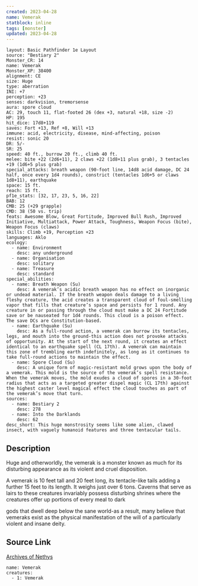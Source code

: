 ```yaml
---
created: 2023-04-28
name: Vemerak
statblock: inline
tags: [monster]
updated: 2023-04-28
---
```

```statblock
layout: Basic Pathfinder 1e Layout
source: "Bestiary 2"
Monster_CR: 14
name: Vemerak
Monster_XP: 38400
alignment: CE
size: Huge
type: aberration
INI: +7
perception: +23
senses: darkvision, tremorsense
aura: spore cloud
AC: 29, touch 11, flat-footed 26 (dex +3, natural +18, size -2)
HP: 195
hit_dice: 17d8+119
saves: Fort +13, Ref +8, Will +13
immune: acid, electricity, disease, mind-affecting, poison
resist: sonic 20
DR: 5/-
SR: 25
speed: 40 ft., burrow 20 ft., climb 40 ft.
melee: bite +22 (2d6+11), 2 claws +22 (1d8+11 plus grab), 3 tentacles +19 (1d6+5 plus grab)
special_attacks: breath weapon (90-foot line, 14d8 acid damage, DC 24 half, once every 1d4 rounds), constrict (tentacles 1d6+5 or claws 1d8+11), earthquake
space: 15 ft.
reach: 15 ft.
pf1e_stats: [32, 17, 23, 5, 16, 22]
BAB: 12
CMB: 25 (+29 grapple)
CMD: 38 (50 vs. trip)
feats: Awesome Blow, Great Fortitude, Improved Bull Rush, Improved Initiative, Multiattack, Power Attack, Toughness, Weapon Focus (bite), Weapon Focus (claws)
skills: Climb +19, Perception +23
languages: Aklo
ecology:
  - name: Environment
    desc: any underground
  - name: Organisation
    desc: solitary
  - name: Treasure
    desc: standard
special_abilities:
  - name: Breath Weapon (Su)
    desc: A vemerak’s acidic breath weapon has no effect on inorganic or undead material. If the breath weapon deals damage to a living fleshy creature, the acid creates a transparent cloud of foul-smelling vapor that fills that creature’s space and persists for 1 round. Any creature in or passing through the cloud must make a DC 24 Fortitude save or be nauseated for 1d4 rounds. This cloud is a poison effect. The save DCs are Constitution-based.
  - name: Earthquake (Su)
    desc: As a full-round action, a vemerak can burrow its tentacles, legs, and mouth into the ground-this action does not provoke attacks of opportunity. At the start of the next round, it creates an effect identical to an earthquake spell (CL 17th). A vemerak can maintain this zone of trembling earth indefinitely, as long as it continues to take full-round actions to maintain the effect.
  - name: Spore Cloud (Su)
    desc: A unique form of magic-resistant mold grows upon the body of a vemerak. This mold is the source of the vemerak’s spell resistance. When the vemerak moves, the mold exudes a cloud of spores in a 30-foot radius that acts as a targeted greater dispel magic (CL 17th) against the highest caster level magical effect the cloud touches as part of the vemerak’s move that turn.
sources:
  - name: Bestiary 2
    desc: 278
  - name: Into the Darklands
    desc: 62
desc_short: This huge monstrosity seems like some alien, clawed insect, with vaguely humanoid features and three tentacular tails.
```
## Description
Huge and otherworldly, the vemerak is a monster known as much for its disturbing appearance as its violent and cruel disposition.

A vemerak is 10 feet tall and 20 feet long, its tentacle-like tails adding a further 15 feet to its length. It weighs just over 6 tons. Caverns that serve as lairs to these creatures invariably possess disturbing shrines where the creatures offer up portions of every meal to dark 

gods that dwell deep below the sane world-as a result, many believe that vemeraks exist as the physical manifestation of the will of a particularly violent and insane deity.
## Source Link
[Archives of Nethys](https://aonprd.com/MonsterDisplay.aspx?ItemName=Vemerak)
```encounter-table
name: Vemerak
creatures:
  - 1: Vemerak
```
